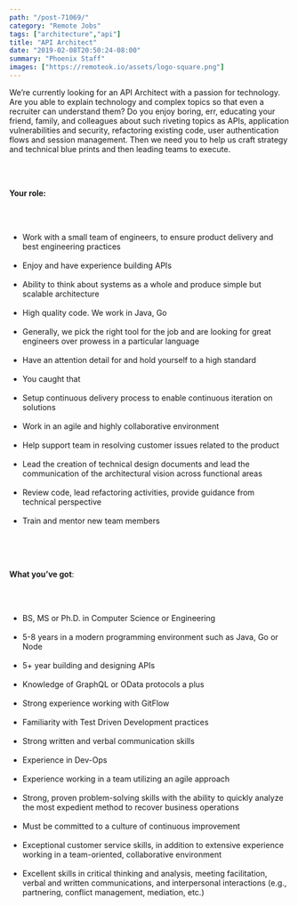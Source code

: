 ```yaml
---
path: "/post-71069/"
category: "Remote Jobs"
tags: ["architecture","api"]
title: "API Architect"
date: "2019-02-08T20:50:24-08:00"
summary: "Phoenix Staff"
images: ["https://remoteok.io/assets/logo-square.png"]
---
```


<p>We&rsquo;re currently looking for an API Architect with a passion for technology. Are you able to explain technology and complex topics so that even a recruiter can understand them? Do you enjoy boring, err, educating your friend, family, and colleagues about such riveting topics as APIs, application vulnerabilities and security, refactoring existing code, user authentication flows and session management. Then we need you to help us craft strategy and technical blue prints and then leading teams to execute.</p><br /><br /><p><strong>Your role:</strong></p><br /><ul><br /><li>Work with a small team of engineers, to ensure product delivery and best engineering practices</li><br /><li>Enjoy and have experience building APIs</li><br /><li>Ability to think about systems as a whole and produce simple but scalable architecture</li><br /><li>High quality code. We work in Java, Go</li><br /><li>Generally, we pick the right tool for the job and are looking for great engineers over prowess in a particular language</li><br /><li>Have an attention detail for and hold yourself to a high standard</li><br /><li>You caught that</li><br /><li>Setup continuous delivery process to enable continuous iteration on solutions</li><br /><li>Work in an agile and highly collaborative environment</li><br /><li>Help support team in resolving customer issues related to the product</li><br /><li>Lead the creation of technical design documents and lead the communication of the architectural vision across functional areas</li><br /><li>Review code, lead refactoring activities, provide guidance from technical perspective</li><br /><li>Train and mentor new team members</li><br /></ul><br /><br /><p><strong>What you&rsquo;ve got</strong>:</p><br /><ul><br /><li>BS, MS or Ph.D. in Computer Science or Engineering</li><br /><li>5-8 years in a modern programming environment such as Java, Go or Node</li><br /><li>5+ year building and designing APIs</li><br /><li>Knowledge of GraphQL or OData protocols a plus</li><br /><li>Strong experience working with GitFlow</li><br /><li>Familiarity with Test Driven Development practices</li><br /><li>Strong written and verbal communication skills</li><br /><li>Experience in Dev-Ops</li><br /><li>Experience working in a team utilizing an agile approach</li><br /><li>Strong, proven problem-solving skills with the ability to quickly analyze the most expedient method to recover business operations</li><br /><li>Must be committed to a culture of continuous improvement</li><br /><li>Exceptional customer service skills, in addition to extensive experience working in a team-oriented, collaborative environment</li><br /><li>Excellent skills in critical thinking and analysis, meeting facilitation, verbal and written communications, and interpersonal interactions (e.g., partnering, conflict management, mediation, etc.)</li><br /></ul>
